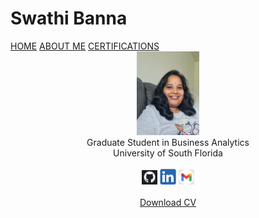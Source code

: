 #                                     Swathi Banna 
<html lang="en">

<right>
  <a href="home.html" target="main" align="right">HOME</a>
  <a href="about_me.html" target="main" align="right">ABOUT ME</a>
  <a href="certifications.html" target="main" align="right">CERTIFICATIONS</a>
  
</right>   

 
<center>
  <img src="SwathiBanna.jpg" style="width: 20%; height: auto;"><br>
  Graduate Student in Business Analytics<br>  
  University of South Florida<br><br>
  <a href="https://github.com/swathi-banna/Projects"><img src="github icon.png" alt="github" style="width:5%;"></a>
  <a href="https://www.linkedin.com/in/swathi-banna/"><img src="linkedin icon.png" alt="linkedin" style="width:5%;"></a>
  <a href="swathi.banna27@gmail.com"><img src="gmail icon.png" alt="gmail" style="width:5%;"><br><br>
  <a href="SwathiResume.pdf" download>Download CV</a><br>
  </a>
</center>
</html>
 







